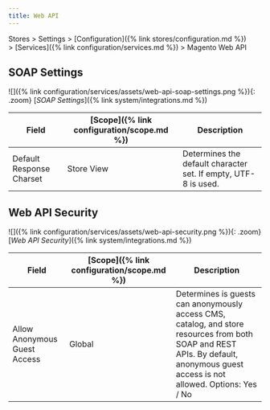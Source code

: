 ```yaml
---
title: Web API
---
```


Stores > Settings > [Configuration]({% link stores/configuration.md %}) > [Services]({% link configuration/services.md %}) > Magento Web API

## SOAP Settings

![]({% link configuration/services/assets/web-api-soap-settings.png %}){: .zoom}
[_SOAP Settings_]({% link system/integrations.md %})

|Field|[Scope]({% link configuration/scope.md %})|Description|
|--- |--- |--- |
|Default Response Charset|Store View|Determines the default character set. If empty, UTF-8 is used.|

## Web API Security

![]({% link configuration/services/assets/web-api-security.png %}){: .zoom}
[_Web API Security_]({% link system/integrations.md %})

|Field|[Scope]({% link configuration/scope.md %})|Description|
|--- |--- |--- |
|Allow Anonymous Guest Access|Global|Determines is guests can anonymously access CMS, catalog, and store resources from both SOAP and REST APIs. By default, anonymous guest access is not allowed. Options: Yes / No|
